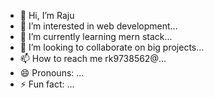 - 👋 Hi, I’m Raju
- 👀 I’m interested in web development...
- 🌱 I’m currently learning mern stack...
- 💞️ I’m looking to collaborate on big projects...
- 📫 How to reach me rk9738562@...
- 😄 Pronouns: ...
- ⚡ Fun fact: ...

<!---
RAju79-0ss/RAju79-0ss is a ✨ special ✨ repository because its `README.md` (this file) appears on your GitHub profile.
You can click the Preview link to take a look at your changes.
--->
